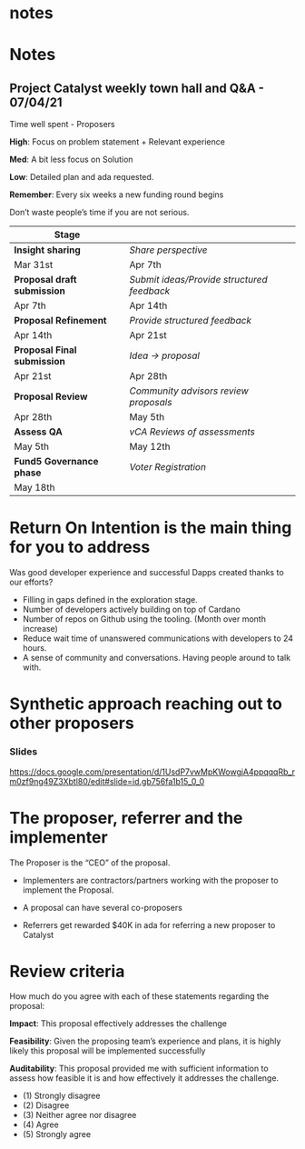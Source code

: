 # notes

# Notes

## Project Catalyst weekly town hall and Q&A - 07/04/21

Time well spent - Proposers

**High**: Focus on problem statement + Relevant experience

**Med**: A bit less focus on Solution

**Low**: Detailed plan and ada requested.

**Remember**: Every six weeks a new funding round begins

Don’t waste people’s time if you are not serious.

| Stage | |
|--- | ---|
| **Insight sharing** | *Share perspective*|
| Mar 31st | Apr 7th|
| **Proposal draft submission** | *Submit ideas/Provide structured feedback*|
| Apr 7th | Apr 14th |
| **Proposal Refinement** |*Provide structured feedback*|
| Apr 14th | Apr 21st |
| **Proposal Final submission** | *Idea -> proposal* |
| Apr 21st | Apr 28th |
| **Proposal Review** | *Community advisors review proposals* |
| Apr 28th | May 5th |
| **Assess QA** | *vCA Reviews of assessments* |
| May 5th | May 12th |
| **Fund5 Governance phase** | *Voter Registration* |
| May 18th | |

# Return On Intention is the main thing for you to address

Was good developer experience and successful Dapps created thanks to our efforts?

* Filling in gaps defined in the exploration stage. 
* Number of developers actively building on top of Cardano
* Number of repos on Github using the tooling. (Month over month increase)
* Reduce wait time of unanswered communications with developers to 24 hours.
* A sense of community and conversations. Having people around to talk with.

# Synthetic approach reaching out to other proposers

### Slides

https://docs.google.com/presentation/d/1UsdP7vwMpKWowgjA4ppqqqRb_rm0zf9ng49Z3Xbtl80/edit#slide=id.gb756fa1b15_0_0

# The proposer, referrer and the implementer

The Proposer is the “CEO” of the proposal.

* Implementers are contractors/partners working with the proposer to implement the Proposal.

* A proposal can have several co-proposers

* Referrers get rewarded $40K in ada for referring a new proposer to Catalyst

# Review criteria

How much do you agree with each of these statements regarding the proposal:

**Impact**: This proposal effectively addresses the challenge

**Feasibility**: Given the proposing team’s experience and plans, it is highly likely this proposal will be implemented successfully

**Auditability**: This proposal provided me with sufficient information to assess how feasible it is and how effectively it addresses the challenge.

* (1) Strongly disagree
* (2) Disagree
* (3) Neither agree nor disagree
* (4) Agree
* (5) Strongly agree





